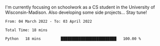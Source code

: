 

I'm currently focusing on schoolwork as a CS student in the University of Wisconsin-Madison.
Also developing some side projects...
Stay tune!

<!--START_SECTION:waka-->

```text
From: 04 March 2022 - To: 03 April 2022

Total Time: 18 mins

Python   18 mins         █████████████████████████   100.00 %
```

<!--END_SECTION:waka-->
